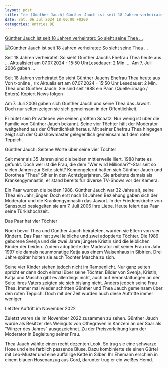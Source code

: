 ```yaml
---
layout: post
title: "🔥🔥 [Günther Jauch] Günther Jauch ist seit 18 Jahren verheiratet: So sieht seine Thea ..."
date: Sat, 06 Jul 2024 18:00:00 +0200
categories: entries DE
---
```

[Günther Jauch ist seit 18 Jahren verheiratet: So sieht seine Thea ...](https://www.t-online.de/unterhaltung/stars/id_100265628/guenther-jauch-ist-seit-18-jahren-verheiratet-so-sieht-seine-thea-heute-aus.html)

![Günther Jauch ist seit 18 Jahren verheiratet: So sieht seine Thea ...](https://images.t-online.de/2023/10/85iKlH58pGKw/134x315:2493x1403/fit-in/1800x0/thea-und-guenther-jauch-sie-sind-seit-1988-ein-paar.jpg)

Seit 18 Jahren verheiratet. So sieht Günther Jauchs Ehefrau Thea heute aus ... Aktualisiert am 07.07.2024 - 15:50 UhrLesedauer: 2 Min. ... Am 7. Juli 2006 gaben ...

Seit 18 Jahren verheiratet So sieht Günther Jauchs Ehefrau Thea heute aus Von t-online , rix Aktualisiert am 07.07.2024 - 15:50 Uhr Lesedauer: 2 Min. Thea und Günther Jauch: Sie sind seit 1988 ein Paar. (Quelle: imago / Enters) Kopiert News folgen

Am 7. Juli 2006 gaben sich Günther Jauch und seine Thea das Jawort. Doch nur selten zeigen sie sich gemeinsam in der Öffentlichkeit.

Er hütet sein Privatleben wie seinen größten Schatz. Nur wenig ist über die Familie von Günther Jauch bekannt. Seine vier Töchter hält der Moderator weitgehend aus der Öffentlichkeit heraus. Mit seiner Ehefrau Thea hingegen zeigt sich der Quizshowmaster gelegentlich gemeinsam auf dem roten Teppich.

Günther Jauch: Seltene Worte über seine vier Töchter

Seit mehr als 35 Jahren sind die beiden mittlerweile liiert. 1988 hatte es gefunkt. Doch wer ist die Frau, die dem "Wer wird Millionär?"-Star seit so vielen Jahren zur Seite steht? Kennengelernt hatten sich Günther Jauch und Dorothea "Thea" Sihler in den Achtzigerjahren. Sie arbeitete damals als Krankengymnastin, er stand bereits für diverse TV-Shows vor der Kamera.

Ein Paar wurden die beiden 1988. Günther Jauch war 32 Jahre alt, seine Thea ein Jahr jünger. Doch erst nach 18 Jahren Beziehung gaben sich der Moderator und die Krankengymnastin das Jawort. In der Friedenskirche von Sanssouci besiegelten sie am 7. Juli 2006 ihre Liebe. Heute feiert das Paar seine Türkishochzeit.

Das Paar hat vier Töchter

Noch bevor Thea und Günther Jauch heirateten, wurden sie Eltern von vier Kindern. Das Paar hat zwei leibliche und zwei adoptierte Töchter. Die 1989 geborene Svenja und die zwei Jahre jüngere Kristin sind die leiblichen Kinder der beiden. Zudem adoptierte der Moderator mit seiner Frau im Jahr 1997 die damals neunmonatige Katja aus einem Waisenhaus in Sibirien. Drei Jahre später holten sie auch Tochter Mascha zu sich.

Seine vier Kinder stehen jedoch nicht im Rampenlicht. Nur ganz selten spricht er dann doch einmal über seine Töchter. Bilder von Svenja, Kristin, Katja und Mascha gibt es allerdings nicht, auch auf Veranstaltungen an der Seite ihres Vaters zeigten sie sich bislang nicht. Anders jedoch seine Frau Thea. Immer mal wieder schritten Günther und Thea Jauch gemeinsam über den roten Teppich. Doch mit der Zeit wurden auch diese Auftritte immer weniger.

Letzter Auftritt im November 2022

Zuletzt waren sie im November 2022 zusammen zu sehen. Günther Jauch wurde als Besitzer des Weinguts von Othegraven in Kanzem an der Saar als "Winzer des Jahres" ausgezeichnet. Zu der Preisverleihung kam der Moderator in Begleitung seiner Frau.

Thea Jauch wählte einen recht dezenten Look. So trug sie eine schwarze Hose und eine farblich passende Bluse. Dazu kombinierte sie einen Gürtel mit Leo-Muster und eine auffällige Kette in Silber. Ihr Ehemann erschien in einem blauen Hosenanzug aus Cord, darunter trug er ein weißes Hemd.

